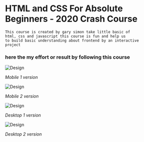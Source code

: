 # HTML and CSS For Absolute Beginners - 2020 Crash Course

```
This course is created by gary simon take little basic of 
html, css and javascript this course is fun and help us 
to build basic understanding about frontend by an interactive
project
```


### here the my effort or result by following this course

![Design](/images/mobile1.png)

*Mobile 1 version*

![Design](/images/mobile2.png)

*Mobile 2 version*

![Design](/images/desktop1.png)

*Desktop 1 version*

![Design](/images/desktop2.png)

*Desktop 2 version*


